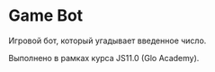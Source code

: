 # Game Bot

Игровой бот, который угадывает введенное число. 

Выполнено в рамках курса JS11.0 (Glo Academy).
